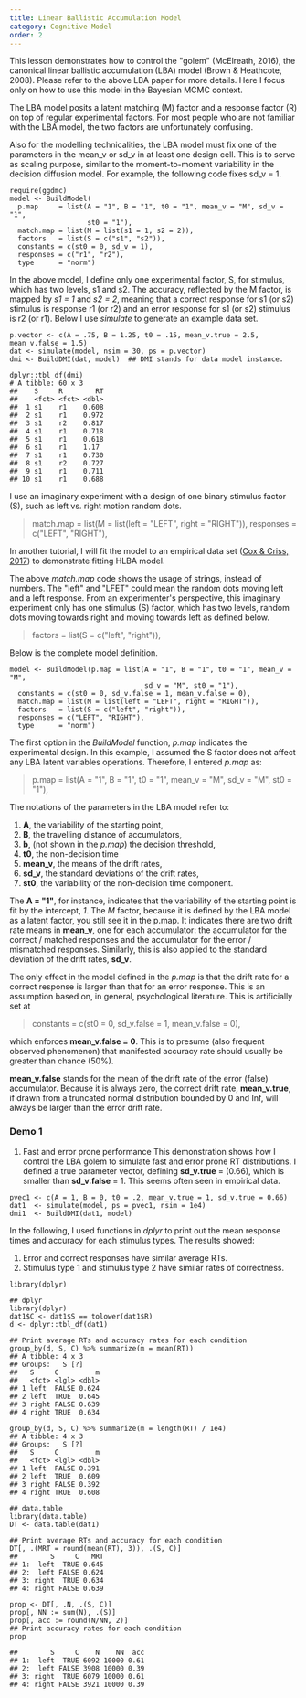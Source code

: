 ```yaml
---
title: Linear Ballistic Accumulation Model
category: Cognitive Model
order: 2
---
```


This lesson demonstrates how to control the "golem" (McElreath, 2016), the
canonical linear ballistic accumulation (LBA) model (Brown & Heathcote, 2008).
Please refer to the above LBA paper for more details. Here I focus only on 
how to use this model in the Bayesian MCMC context.

The LBA model posits a latent matching (M) factor and a response factor (R)
on top of regular experimental factors. For most people who are not familiar
with the LBA model, the two factors are unfortunately
confusing.

Also for the modelling technicalities, the LBA model must fix one of the
parameters in the mean_v or sd_v in at least one design cell. This is to
serve as scaling purpose, similar to the moment-to-moment variability
in the decision diffusion model. For example, the following code fixes
sd_v = 1.

```
require(ggdmc)
model <- BuildModel(
  p.map     = list(A = "1", B = "1", t0 = "1", mean_v = "M", sd_v = "1",
                   st0 = "1"),
  match.map = list(M = list(s1 = 1, s2 = 2)),
  factors   = list(S = c("s1", "s2")),
  constants = c(st0 = 0, sd_v = 1),
  responses = c("r1", "r2"),
  type      = "norm")
```


In the above model, I define only one experimental factor, S, for stimulus, which
has two levels, s1 and s2. The accuracy, reflected by the M factor, is mapped
by _s1 = 1_ and _s2 = 2_, meaning that a correct response for s1 (or s2) stimulus
is response r1 (or r2) and an error response for s1 (or s2) stimulus is
r2 (or r1). Below I use _simulate_ to generate an example data set.

```
p.vector <- c(A = .75, B = 1.25, t0 = .15, mean_v.true = 2.5, mean_v.false = 1.5)
dat <- simulate(model, nsim = 30, ps = p.vector)
dmi <- BuildDMI(dat, model)  ## DMI stands for data model instance.

dplyr::tbl_df(dmi)
# A tibble: 60 x 3
##    S     R        RT
##    <fct> <fct> <dbl>
##  1 s1    r1    0.608
##  2 s1    r1    0.972
##  3 s1    r2    0.817
##  4 s1    r1    0.718
##  5 s1    r1    0.618
##  6 s1    r1    1.17 
##  7 s1    r1    0.730
##  8 s1    r2    0.727
##  9 s1    r1    0.711
## 10 s1    r1    0.688
```

I use an imaginary experiment with a design of one binary stimulus
factor (S), such as left vs. right motion random dots. 

> match.map = list(M = list(left = "LEFT", right = "RIGHT")),
> responses = c("LEFT", "RIGHT"),

In another tutorial, I will fit the model to an empirical data
set ([Cox & Criss, 2017](https:/osf.io/uhejm/)) to demonstrate fitting
HLBA model.

The above _match.map_ code shows the usage of strings, instead of numbers.
The "left" and "LFET" could mean the random dots moving left and a left
response. From an experimenter's perspective, this imaginary experiment
only has one stimulus (S) factor, which has two levels,
random dots moving towards right and moving towards left as defined below.

> factors = list(S = c("left", "right")),

Below is the complete model definition.

```
model <- BuildModel(p.map = list(A = "1", B = "1", t0 = "1", mean_v = "M",
                                 sd_v = "M", st0 = "1"),
  constants = c(st0 = 0, sd_v.false = 1, mean_v.false = 0),
  match.map = list(M = list(left = "LEFT", right = "RIGHT")),
  factors   = list(S = c("left", "right")),
  responses = c("LEFT", "RIGHT"),
  type      = "norm")
```

The first option in the _BuildModel_ function, _p.map_ indicates the
experimental design. In this example, I assumed the S factor does not affect
any LBA latent variables operations. Therefore, I entered _p.map_ as:

> p.map = list(A = "1", B = "1", t0 = "1", mean_v = "M",
>              sd_v = "M", st0 = "1"),



The notations of the parameters in the LBA model refer to:

1. **A**, the variability of the starting point,
2. **B**, the travelling distance of accumulators,
3. **b**, (not shown in the _p.map_) the decision threshold,
4. **t0**, the non-decision time
5. **mean_v**, the means of the drift rates,
6. **sd_v**, the standard deviations of the drift rates,
7. **st0**, the variability of the non-decision time component.

The **A = "1"**, for instance, indicates that the variability of the
starting point is fit by the intercept, _1_. The _M_
factor, because it is defined by the LBA model as a latent factor, 
you still see it in the p.map. It indicates there are two drift rate
means in **mean_v**, one for each accumulator: the accumulator for the
correct / matched responses and the accumulator for the error /
mismatched responses. Similarly, this is also applied to  the standard
deviation of the drift rates, **sd_v**.

The only effect in the model defined in the _p.map_ is that the
drift rate for a correct response is larger than that for an
error response. This is an assumption based on, in general,
psychological literature.  This is artificially set at

> constants = c(st0 = 0, sd_v.false = 1, mean_v.false = 0),

which enforces **mean_v.false = 0**. This is to presume
(also frequent observed phenomenon) that manifested
accuracy rate should usually be greater than chance (50%).

**mean_v.false** stands for the mean of the drift rate
of the error (false) accumulator. Because it is always zero,
the correct drift rate, **mean_v.true**, if drawn from a
truncated normal distribution bounded by 0 and Inf, will
always be larger than the error drift rate.

### Demo 1
1. Fast and error prone performance
This demonstration shows how I control the LBA golem to
simulate fast and error prone RT distributions. I defined a
true parameter vector, defining **sd_v.true** = (0.66),
which is smaller than **sd_v.false** = 1.  This seems
often seen in empirical data.

```
pvec1 <- c(A = 1, B = 0, t0 = .2, mean_v.true = 1, sd_v.true = 0.66)
dat1  <- simulate(model, ps = pvec1, nsim = 1e4)
dmi1  <- BuildDMI(dat1, model)
```

In the following, I used functions in _dplyr_ to
print out the mean response times and accuracy for each
stimulus types. The results showed:

1. Error and correct responses have similar average RTs.
2. Stimulus type 1 and stimulus type 2 have similar rates
of correctness.

```
library(dplyr)

## dplyr
library(dplyr)
dat1$C <- dat1$S == tolower(dat1$R)
d <- dplyr::tbl_df(dat1)

## Print average RTs and accuracy rates for each condition
group_by(d, S, C) %>% summarize(m = mean(RT))
## A tibble: 4 x 3
## Groups:   S [?]
##   S     C         m
##   <fct> <lgl> <dbl>
## 1 left  FALSE 0.624
## 2 left  TRUE  0.645
## 3 right FALSE 0.639
## 4 right TRUE  0.634

group_by(d, S, C) %>% summarize(m = length(RT) / 1e4)
## A tibble: 4 x 3
## Groups:   S [?]
##   S     C         m
##   <fct> <lgl> <dbl>
## 1 left  FALSE 0.391
## 2 left  TRUE  0.609
## 3 right FALSE 0.392
## 4 right TRUE  0.608

## data.table
library(data.table)
DT <- data.table(dat1)

## Print average RTs and accuracy for each condition
DT[, .(MRT = round(mean(RT), 3)), .(S, C)]
##        S     C   MRT
## 1:  left  TRUE 0.645
## 2:  left FALSE 0.624
## 3: right  TRUE 0.634
## 4: right FALSE 0.639

prop <- DT[, .N, .(S, C)]
prop[, NN := sum(N), .(S)]
prop[, acc := round(N/NN, 2)]
## Print accuracy rates for each condition
prop

##        S     C    N    NN  acc
## 1:  left  TRUE 6092 10000 0.61
## 2:  left FALSE 3908 10000 0.39
## 3: right  TRUE 6079 10000 0.61
## 4: right FALSE 3921 10000 0.39
```

